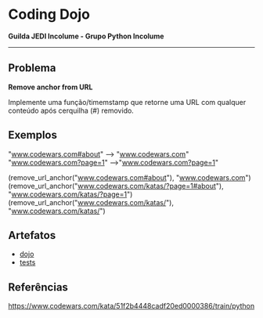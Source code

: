 # Coding Dojo

**Guilda JEDI Incolume - Grupo Python Incolume**

---

## Problema

**Remove anchor from URL**

Implemente uma função/timemstamp que retorne uma URL com qualquer conteúdo após cerquilha (#) removido.

## Exemplos

"www.codewars.com#about" --> "www.codewars.com"
"www.codewars.com?page=1" -->"www.codewars.com?page=1"

  (remove_url_anchor("www.codewars.com#about"), "www.codewars.com")
  (remove_url_anchor("www.codewars.com/katas/?page=1#about"), "www.codewars.com/katas/?page=1")
  (remove_url_anchor("www.codewars.com/katas/"), "www.codewars.com/katas/")

## Artefatos
- [dojo](dojo20231109.py)
- [tests](test_20231109.py)

## Referências

https://www.codewars.com/kata/51f2b4448cadf20ed0000386/train/python
